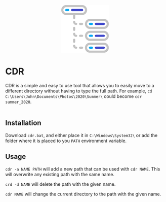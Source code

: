<p align="center">
    <img src="./icon.png" height=150/>
</p>
<h1> CDR </h1>

CDR is a simple and easy to use tool that allows you to easily move to a different directory without having to type the full path. For example, `cd C:\Users\John\Documents\Photos\2020\Summer\` could become `cdr summer_2020`.
<br>
<br>

## Installation

Download `cdr.bat`, and either place it in `C:\Windows\System32\` or add the folder where it is placed to you `PATH` environment variable.

## Usage
`cdr -a NAME PATH` will add a new path that can be used with `cdr NAME`. This will overwrite any existing path with the same name.

`crd -d NAME` will delete the path with the given name.

`cdr NAME` will change the current directory to the path with the given name.

